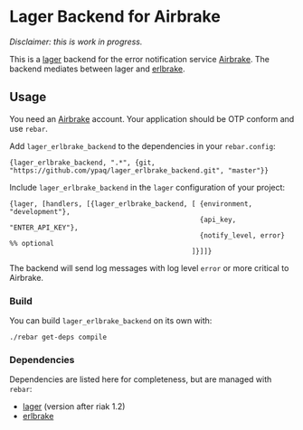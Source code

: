 # Lager Backend for Airbrake

*Disclaimer: this is work in progress.*

This is a [lager][lager] backend for the error notification service [Airbrake][airbrake]. 
The backend mediates between lager and [erlbrake][erlbrake]. 


## Usage

You need an [Airbrake][airbrake] account. Your application should be OTP conform and use `rebar`.

Add `lager_erlbrake_backend` to the dependencies in your `rebar.config`:

    {lager_erlbrake_backend, ".*", {git, "https://github.com/ypaq/lager_erlbrake_backend.git", "master"}}

Include `lager_erlbrake_backend` in the `lager` configuration of your project:

    {lager, [handlers, [{lager_erlbrake_backend, [ {environment, "development"},
                                                   {api_key, "ENTER_API_KEY"},
                                                   {notify_level, error}  %% optional 
                                                 ]}]]}

The backend will send log messages with log level `error` or more critical to Airbrake.


### Build

You can build `lager_erlbrake_backend` on its own with: 

    ./rebar get-deps compile

### Dependencies

Dependencies are listed here for completeness, but are managed with `rebar`:

* [lager][lager] (version after riak 1.2) 
* [erlbrake][erlbrake]


[lager]: <http://github.com/basho/lager> "lager"
[erlbrake]: <http://github.com/kenpratt/erlbrake> "erlbrake"
[airbrake]: <http://airbrake.io> "Airbrake"


